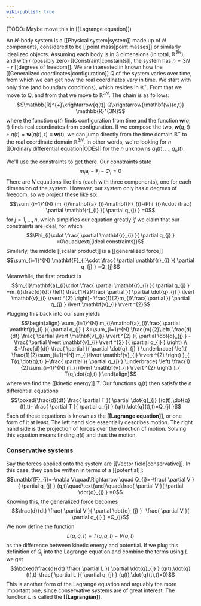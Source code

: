 ```yaml
---
wiki-publish: true
---
```

(TODO: Maybe move this in  [[Lagrange equation]])

An $N$-body system is a [[Physical system|system]] made up of $N$ components, considered to be [[point mass|point masses]] or similarly idealized objects. Assuming each body is in 3 dimensions (in total, $\mathbb{R}^{3N}$), and with $r$ (possibly zero) [[Constraint|constaints]], the system has $n=3N-r$ [[degrees of freedom]]. We are interested in known how the [[Generalized coordinates|configuration]] $Q$ of the system varies over time, from which we can get how the real coordinates vary in time. We start with only time (and boundary conditions), which resides in $\mathbb{R}^{+}$. From that we move to $Q$, and from that we move to $\mathbb{R}^{3N}$. The chain is as follows:
$$\mathbb{R}^{+}\xrightarrow{q(t)} Q\xrightarrow{\mathbf{w}(q,t)} \mathbb{R}^{3N}$$
where the function $q(t)$ finds configuration from time and the function $\mathbf{w}(q,t)$ finds real coordinates from configuration. If we compose the two, $\mathbf{w}(q,t)\circ q(t)=\mathbf{w}(q(t),t)\equiv \mathbf{w}(t)$, we can jump directly from the time domain $\mathbb{R}^{+}$ to the real coordinate domain $\mathbb{R}^{3N}$. In other words, we're looking for $n$ [[Ordinary differential equation|ODEs]] for the $n$ unknowns $q_{1}(t),\ldots,q_{n}(t)$.

We'll use the constraints to get there. Our constraints state
$$m_{i}\mathbf{a}_{i}-\mathbf{F}_{i}-\Phi_{i}=0$$
There are $N$ equations like this (each with three components), one for each dimension of the system. However, our system only has $n$ degrees of freedom, so we project these like so:
$$\sum_{i=1}^{N} (m_{i}\mathbf{a}_{i}-\mathbf{F}_{i}-\Phi_{i})\cdot \frac{ \partial \mathbf{r}_{i} }{ \partial q_{j} } =0$$
for $j=1,\ldots,n$, which simplifies our equation greatly *if* we claim that our constraints are ideal, for which
$$\Phi_{i}\cdot \frac{ \partial \mathbf{r}_{i} }{ \partial q_{j} } =0\quad\text{(ideal constraints)}$$
Similarly, the middle [[scalar product]] is a [[generalized force]]
$$\sum_{i=1}^{N} \mathbf{F}_{i}\cdot \frac{ \partial \mathbf{r}_{i} }{ \partial q_{j} } =Q_{j}$$
Meanwhile, the first product is
$$m_{i}\mathbf{a}_{i}\cdot \frac{ \partial \mathbf{r}_{i} }{ \partial q_{j} } =m_{i}\frac{d}{dt} \left( \frac{1}{2}\frac{ \partial  }{ \partial \dot{q}_{j} } \lvert \mathbf{v}_{i} \rvert ^{2} \right)- \frac{1}{2}m_{i}\frac{ \partial  }{ \partial q_{j} } \lvert \mathbf{v}_{i} \rvert ^{2}$$
Plugging this back into our sum yields
$$\begin{align}
\sum_{i=1}^{N} m_{i}\mathbf{a}_{i}\frac{ \partial \mathbf{r}_{i} }{ \partial q_{j} } &=\sum_{i=1}^{N} \frac{m}{2}\left( \frac{d}{dt} \frac{ \partial \lvert \mathbf{v}_{i} \rvert ^{2} }{ \partial \dot{q}_{j} } -\frac{ \partial \lvert \mathbf{v}_{i} \rvert ^{2} }{ \partial q_{j} }  \right) \\
&=\frac{d}{dt} \frac{ \partial }{ \partial \dot{q}_{j} } \underbrace{ \left( \frac{1}{2}\sum_{i=1}^{N} m_{i}\lvert \mathbf{v}_{i} \rvert ^{2} \right) }_{ T(q,\dot{q},t) }-\frac{ \partial  }{ \partial q_{j} } \underbrace{ \left( \frac{1}{2}\sum_{i=1}^{N} m_{i}\lvert \mathbf{v}_{i} \rvert ^{2} \right) }_{ T(q,\dot{q},t) }
\end{align}$$
where we find the [[kinetic energy]] $T$. Our functions $q_{j}(t)$ then satisfy the $n$ differential equations
$$\boxed{\frac{d}{dt} \frac{ \partial T }{ \partial \dot{q}_{j} }(q(t),\dot{q}(t),t)- \frac{ \partial T }{ \partial q_{j} } (q(t),\dot{q}(t),t)=Q_{j} }$$
Each of these equations is known as the **[[Lagrange equation]]**, or one form of it at least. The left hand side essentially describes motion. The right hand side is the projection of forces over the direction of motion. Solving this equation means finding $q(t)$ and thus the motion.
### Conservative systems
Say the forces applied onto the system are [[Vector field|conservative]]. In this case, they can be written in terms of a [[potential]]:
$$\mathbf{F}_{i}=-\nabla V\quad\Rightarrow \quad Q_{j}=-\frac{ \partial V }{ \partial q_{j} } (q,t)\quad\text{and}\quad\frac{ \partial V }{ \partial \dot{q}_{j} } =0$$
Knowing this, the generalized force becomes
$$\frac{d}{dt} \frac{ \partial V }{ \partial \dot{q}_{j} } -\frac{ \partial V }{ \partial q_{j} } =Q_{j}$$
We now define the function
$$L(q,\dot{q},t)\equiv T(q,\dot{q},t)-V(q,t)$$
as the difference between kinetic energy and potential. If we plug this definition of $Q_{j}$ into the Lagrange equation and combine the terms using $L$ we get
$$\boxed{\frac{d}{dt} \frac{ \partial L }{ \partial \dot{q}_{j} } (q(t),\dot{q}(t),t)-\frac{ \partial L }{ \partial q_{j} } (q(t),\dot{q}(t),t)=0}$$
This is another form of the Lagrange equation and arguably the more important one, since conservative systems are of great interest. The function $L$ is called the **[[Lagrangian]]**.